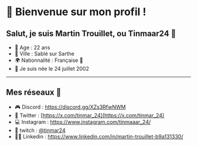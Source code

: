 # 🦜 Bienvenue sur mon profil !

## Salut, je suis **Martin Trouillet**, ou **Tinmaar24** 👋

  - 📅 Age : 22 ans
  - 📍 Ville : Sablé sur Sarthe
  - 🌍 Nationnalité : Française 🥐
  - 🦁 Je suis née le 24 juillet 2002

---

## Mes réseaux 📲

  - 🎮 Discord : https://discord.gg/XZs3RfwNWM
  - 🐤 Twitter : [https://x.com/tinmar_24](https://x.com/tinmar_24)
  - 💻 Instagram : https://www.instagram.com/tinmaaar_24/
  - 🎥 twitch : [@tinmar24](https://www.twitch.tv/tinmar24)
  - 👨‍🎓 Linkedin : https://www.linkedin.com/in/martin-trouillet-b9a131330/

